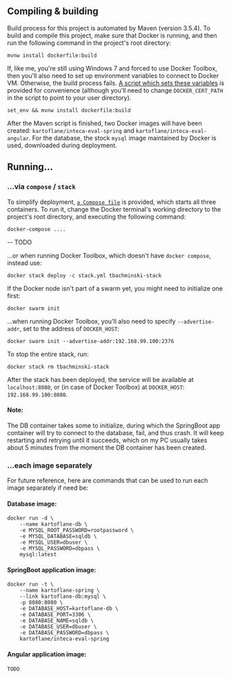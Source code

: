 ## Compiling & building


Build process for this project is automated by Maven (version 3.5.4). To build and compile this project, make sure that Docker is running, and then run the following command in the project's root directory:
```shell
mvnw install dockerfile:build
```

If, like me, you're still using Windows 7 and forced to use Docker Toolbox, then you'll also need to set up environment variables to connect to Docker VM. Otherwise, the build process fails. [A script which sets these variables](#set_env.cmd) is provided for convenience (although you'll need to change `DOCKER_CERT_PATH` in the script to point to your user directory).
```shell
set_env && mvnw install dockerfile:build
```

After the Maven script is finished, two Docker images will have been created: `kartoflane/inteca-eval-spring` and `kartoflane/inteca-eval-angular`. For the database, the stock `mysql` image maintained by Docker is used, downloaded during deployment.


## Running...


### ...via `compose` / `stack`

To simplify deployment, [`a Compose file`](#stack.yml) is provided, which starts all three containers. To run it, change the Docker terminal's working directory to the project's root directory, and executing the following command:
```shell
docker-compose ....
```
-- TODO

...or when running Docker Toolbox, which doesn't have `docker compose`, instead use:
```shell
docker stack deploy -c stack.yml tbachminski-stack
```

If the Docker node isn't part of a swarm yet, you might need to initialize one first:
```shell
docker swarm init
```

...when running Docker Toolbox, you'll also need to specify `--advertise-addr`, set to the address of `DOCKER_HOST`:
```shell
docker swarm init --advertise-addr:192.168.99.100:2376
```

To stop the entire stack, run:
```shell
docker stack rm tbachminski-stack
```

After the stack has been deployed, the service will be available at `localhost:8080`, or (in case of Docker Toolbox) at `DOCKER_HOST`: `192.168.99.100:8080`.

#### Note:

The DB container takes some to initialize, during which the SpringBoot app container will try to connect to the database, fail, and thus crash. It will keep restarting and retrying until it succeeds, which on my PC usually takes about 5 minutes from the moment the DB container has been created.


### ...each image separately

For future reference, here are commands that can be used to run each image separately if need be:


#### Database image:

```shell
docker run -d \
	--name kartoflane-db \
	-e MYSQL_ROOT_PASSWORD=rootpassword \
	-e MYSQL_DATABASE=sqldb \
	-e MYSQL_USER=dbuser \
	-e MYSQL_PASSWORD=dbpass \
	mysql:latest
```


#### SpringBoot application image:

```shell
docker run -t \
	--name kartoflane-spring \
	--link kartoflane-db:mysql \
	-p 8080:8080 \
	-e DATABASE_HOST=kartoflane-db \
	-e DATABASE_PORT=3306 \
	-e DATABASE_NAME=sqldb \
	-e DATABASE_USER=dbuser \
	-e DATABASE_PASSWORD=dbpass \
	kartoflane/inteca-eval-spring
```


#### Angular application image:

```shell
TODO
```